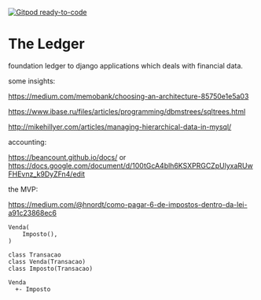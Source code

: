 [![Gitpod ready-to-code](https://img.shields.io/badge/Gitpod-ready--to--code-blue?logo=gitpod)](https://gitpod.io/#https://github.com/berrondo/ledge)

# The Ledger

foundation ledger to django applications which deals with financial data.

some insights:

https://medium.com/memobank/choosing-an-architecture-85750e1e5a03

https://www.ibase.ru/files/articles/programming/dbmstrees/sqltrees.html

http://mikehillyer.com/articles/managing-hierarchical-data-in-mysql/

accounting:

https://beancount.github.io/docs/ or 
https://docs.google.com/document/d/100tGcA4blh6KSXPRGCZpUlyxaRUwFHEvnz_k9DyZFn4/edit

the MVP:

https://medium.com/@hnordt/como-pagar-6-de-impostos-dentro-da-lei-a91c23868ec6


    Venda(
        Imposto(),
    )
    
    class Transacao
    class Venda(Transacao)
    class Imposto(Transacao)
    
    Venda
      +- Imposto
